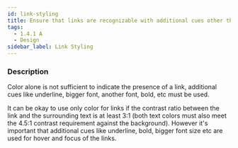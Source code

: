 ```yaml
---
id: link-styling
title: Ensure that links are recognizable with additional cues other than color
tags:
  - 1.4.1 A
  - Design
sidebar_label: Link Styling
---
```


### Description

Color alone is not sufficient to indicate the presence of a link, additional cues like underline, bigger font, another font, bold, etc must be used.

It can be okay to use only color for links if the contrast ratio between the link and the surrounding text is at least 3:1 (both text colors must also meet the 4.5:1 contrast requirement against the background). However it's important that additional cues like underline, bold, bigger font size etc are used for hover and focus of the links.
